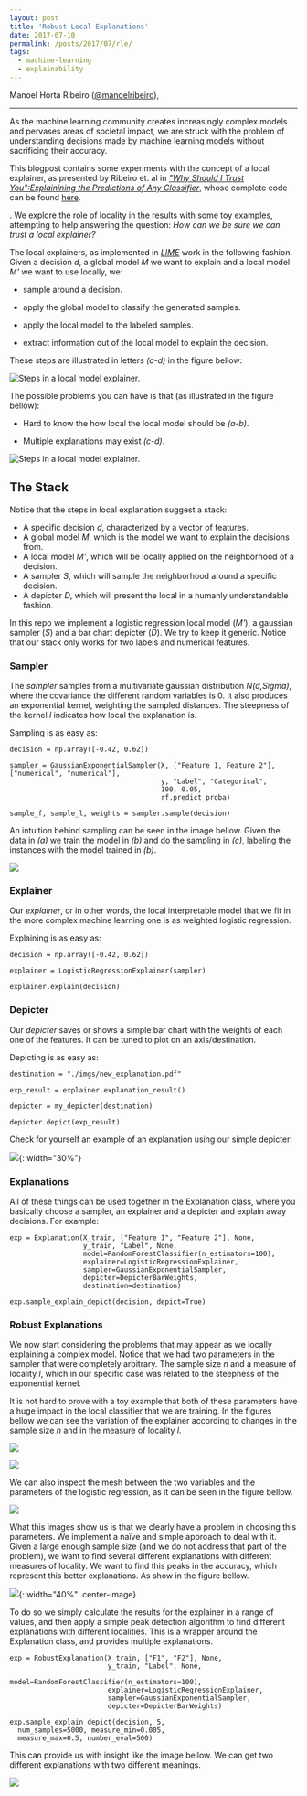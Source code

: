 ```yaml
---
layout: post
title: 'Robust Local Explanations'
date: 2017-07-10
permalink: /posts/2017/07/rle/
tags:
  - machine-learning
  - explainability
---
```


Manoel Horta Ribeiro ([@manoelribeiro]((https://twitter.com/manoelribeiro))),

---

As the machine learning community creates increasingly complex models and pervases areas of societal impact, we are struck with the problem of understanding decisions made by machine learning models without sacrificing their accuracy.

This blogpost contains some experiments with the concept of a local explainer, as presented by Ribeiro et. al in 
*["Why Should I Trust You":Explainining the Predictions of Any Classifier](https://arxiv.org/abs/1602.04938)*, whose complete code can be found [here](https://github.com/manoelhortaribeiro/RLE).

. We explore the role of locality in the results with some toy examples, attempting to help answering the question: *How can we be sure we can trust a local explainer?*

The local explainers, as implemented in *[LIME](https://github.com/marcotcr/lime)* work in the following fashion. Given a decision *d*, a global model *M* we want to explain and a local model *M'* we want to use locally, we:

- sample around a decision.

- apply the global model to classify the generated samples.

- apply the local model to the labeled samples.

- extract information out of the local model to explain the decision. 

These steps are illustrated in letters *(a-d)* in the figure bellow:

 ![Steps in a local model explainer.](https://raw.githubusercontent.com/manelhr/RLE/master/tests/imgs/_steps.png)
 
 The possible problems you can have is that (as illustrated in the figure bellow):
  
- Hard to know the how local the local model should be *(a-b)*.
 
- Multiple explanations may exist *(c-d)*.
  
![Steps in a local model explainer.](https://raw.githubusercontent.com/manelhr/RLE/master/tests/imgs/_models.png)
 
## The Stack
 
 Notice that the steps in local explanation suggest a stack:
 
- A specific decision *d*, characterized by a vector of features.
- A global model *M*, which is the model we want to explain the decisions from.
- A local model *M'*, which will be locally applied on the neighborhood of a decision.
- A sampler *S*, which will sample the neighborhood around a specific decision.
- A depicter *D*, which will present the local in a humanly understandable fashion.

In this repo we implement a logistic regression local model (*M'*), a gaussian sampler (*S*) and a bar chart depicter (*D*). We try to keep it generic. Notice that our stack only works for two labels and numerical features.

### Sampler

The *sampler* samples from a multivariate gaussian distribution *N(d,Sigma)*, where the covariance the different random variables is 0. It also produces an exponential kernel, weighting the sampled distances. The steepness of the kernel *l* indicates how local the explanation is.
 
 Sampling is as easy as:

    decision = np.array([-0.42, 0.62])

    sampler = GaussianExponentialSampler(X, ["Feature 1, Feature 2"], ["numerical", "numerical"],
                                         y, "Label", "Categorical",
                                         100, 0.05,
                                         rf.predict_proba)
    
    sample_f, sample_l, weights = sampler.sample(decision)
    
An intuition behind sampling can be seen in the image bellow. Given the data in *(a)* we train the model in *(b)* and do the sampling in *(c)*, labeling the instances with the model trained in *(b)*.

![](https://raw.githubusercontent.com/manelhr/RLE/master/tests/imgs/_gaussian_exponential_sampler.png)
 
### Explainer

Our *explainer*, or in other words, the local interpretable model that we fit in the more complex machine learning one is as weighted logistic regression. 

Explaining is as easy as:

    decision = np.array([-0.42, 0.62])

    explainer = LogisticRegressionExplainer(sampler)

    explainer.explain(decision)
    
### Depicter

Our *depicter* saves or shows a simple bar chart with the weights of each one of the features. It can be tuned to plot on an axis/destination.

Depicting is as easy as:
    
    destination = "./imgs/new_explanation.pdf"

    exp_result = explainer.explanation_result()

    depicter = my_depicter(destination)
    
    depicter.depict(exp_result)

Check for yourself an example of an explanation using our simple depicter:


![](https://raw.githubusercontent.com/manelhr/RLE/master/tests/imgs/_depicter.png){: width="30%"}

### Explanations

All of these things can be used together in the Explanation class, where you basically choose a sampler, an explainer and a depicter and explain away decisions. For example:

    exp = Explanation(X_train, ["Feature 1", "Feature 2"], None,
                      y_train, "Label", None,
                      model=RandomForestClassifier(n_estimators=100),
                      explainer=LogisticRegressionExplainer,
                      sampler=GaussianExponentialSampler,
                      depicter=DepicterBarWeights,
                      destination=destination)
    
    exp.sample_explain_depict(decision, depict=True)

### Robust Explanations

We now start considering the problems that may appear as we locally explaining a complex model. Notice that we had two parameters in the sampler that were completely arbitrary. The sample size *n* and a measure of locality *l*, which in our specific case was related to the steepness of the exponential kernel. 

It is not hard to prove with a toy example that both of these parameters have a huge impact in the local classifier that we are training. In the figures bellow we can see the variation of the explainer according to changes in the sample size *n* and in the measure of locality *l*.

![](https://raw.githubusercontent.com/manelhr/RLE/master/tests/imgs/_logistic_regression_explainer_neighborhood.png)
 
![](https://raw.githubusercontent.com/manelhr/RLE/master/tests/imgs/_logistic_regression_explainer_sampling.png)
 
 
 We can also inspect the mesh between the two variables and the parameters of the logistic regression, as it can be seen in the figure bellow.
 
 ![](https://raw.githubusercontent.com/manelhr/RLE/master/tests/imgs/_logistic_regression_explainer_variation.png)
 
 What this images show us is that we clearly have a problem in choosing this parameters. We implement a naïve and simple approach to deal with it. Given a large enough sample size (and we do not address that part of the problem), we want to find several different explanations with different measures of locality. We want to find this peaks in the accuracy, which represent this better explanations. As show in the figure bellow.

![](https://raw.githubusercontent.com/manelhr/RLE/master/tests/imgs/_intuition.png ){: width="40%" .center-image}

To do so we simply calculate the results for the explainer in a range of values, and then apply a simple peak detection algorithm to find different explanations with different localities. This is a wrapper around the Explanation class, and provides multiple explanations.

    exp = RobustExplanation(X_train, ["F1", "F2"], None,
                            y_train, "Label", None,
                            model=RandomForestClassifier(n_estimators=100),
                            explainer=LogisticRegressionExplainer,
                            sampler=GaussianExponentialSampler,
                            depicter=DepicterBarWeights)
    
    exp.sample_explain_depict(decision, 5, 
      num_samples=5000, measure_min=0.005, 
      measure_max=0.5, number_eval=500)

This can provide us with insight like the image bellow. We can get two different explanations with two different meanings. 

 ![](https://raw.githubusercontent.com/manelhr/RLE/master/tests/imgs/_test_logistic_regression_robust_explanation_3.png)


